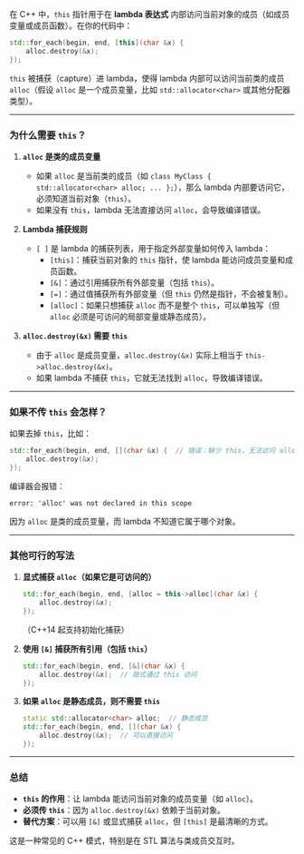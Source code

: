 在 C++ 中，`this` 指针用于在 **lambda 表达式** 内部访问当前对象的成员（如成员变量或成员函数）。在你的代码中：

```cpp
std::for_each(begin, end, [this](char &x) {
    alloc.destroy(&x);
});
```

`this` 被捕获（capture）进 lambda，使得 lambda 内部可以访问当前类的成员 `alloc`（假设 `alloc` 是一个成员变量，比如 `std::allocator<char>` 或其他分配器类型）。

---

### **为什么需要 `this`？**
1. **`alloc` 是类的成员变量**  
   - 如果 `alloc` 是当前类的成员（如 `class MyClass { std::allocator<char> alloc; ... };`），那么 lambda 内部要访问它，必须知道当前对象（`this`）。
   - 如果没有 `this`，lambda 无法直接访问 `alloc`，会导致编译错误。

2. **Lambda 捕获规则**
   - `[ ]` 是 lambda 的捕获列表，用于指定外部变量如何传入 lambda：
     - `[this]`：捕获当前对象的 `this` 指针，使 lambda 能访问成员变量和成员函数。
     - `[&]`：通过引用捕获所有外部变量（包括 `this`）。
     - `[=]`：通过值捕获所有外部变量（但 `this` 仍然是指针，不会被复制）。
     - `[alloc]`：如果只想捕获 `alloc` 而不是整个 `this`，可以单独写（但 `alloc` 必须是可访问的局部变量或静态成员）。

3. **`alloc.destroy(&x)` 需要 `this`**
   - 由于 `alloc` 是成员变量，`alloc.destroy(&x)` 实际上相当于 `this->alloc.destroy(&x)`。
   - 如果 lambda 不捕获 `this`，它就无法找到 `alloc`，导致编译错误。

---

### **如果不传 `this` 会怎样？**
如果去掉 `this`，比如：
```cpp
std::for_each(begin, end, [](char &x) {  // 错误：缺少 this，无法访问 alloc
    alloc.destroy(&x);
});
```
编译器会报错：
```
error: 'alloc' was not declared in this scope
```
因为 `alloc` 是类的成员变量，而 lambda 不知道它属于哪个对象。

---

### **其他可行的写法**
1. **显式捕获 `alloc`（如果它是可访问的）**
   ```cpp
   std::for_each(begin, end, [alloc = this->alloc](char &x) {
       alloc.destroy(&x);
   });
   ```
   （C++14 起支持初始化捕获）

2. **使用 `[&]` 捕获所有引用（包括 `this`）**
   ```cpp
   std::for_each(begin, end, [&](char &x) {
       alloc.destroy(&x);  // 隐式通过 this 访问
   });
   ```

3. **如果 `alloc` 是静态成员，则不需要 `this`**
   ```cpp
   static std::allocator<char> alloc;  // 静态成员
   std::for_each(begin, end, [](char &x) {
       alloc.destroy(&x);  // 可以直接访问
   });
   ```

---

### **总结**
- **`this` 的作用**：让 lambda 能访问当前对象的成员变量（如 `alloc`）。
- **必须传 `this`**：因为 `alloc.destroy(&x)` 依赖于当前对象。
- **替代方案**：可以用 `[&]` 或显式捕获 `alloc`，但 `[this]` 是最清晰的方式。

这是一种常见的 C++ 模式，特别是在 STL 算法与类成员交互时。